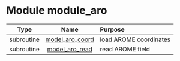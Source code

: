 # Module module_aro

| Type | Name | Purpose |
| :--: | :--: | :---------- |
| subroutine | [model_aro_coord](https://github.com/benjaminmenetrier/bump/tree/master/src/module_aro.F90#L28) | load AROME coordinates |
| subroutine | [model_aro_read](https://github.com/benjaminmenetrier/bump/tree/master/src/module_aro.F90#L138) | read AROME field |
